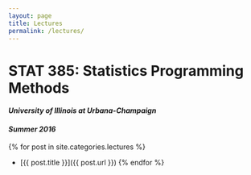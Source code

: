 ```yaml
---
layout: page
title: Lectures
permalink: /lectures/
---
```


# STAT 385: Statistics Programming Methods

#### *University of Illinois at Urbana-Champaign*

#### *Summer 2016*

{% for post in site.categories.lectures %}
- [{{ post.title }}]({{ post.url }})
{% endfor %}